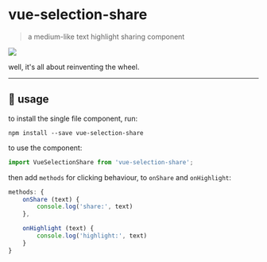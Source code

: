 <!--
 * @Date: 01/06/2021 21.20.26 +0800
 * @Author: KnowsCount
 * @LastEditTime: 01/06/2021 21.43.03 +0800
 * @FilePath: /vue-selection-share/README.md
-->

# vue-selection-share

> a medium-like text highlight sharing component

![](https://knowscount-1304485449.cos.ap-shanghai.myqcloud.com/img/Screenshot%202021-06-01%20at%2021.21.11.png)

well, it's all about reinventing the wheel.

---

## 🤤 usage

to install the single file component, run:

```
npm install --save vue-selection-share
```

to use the component:

<!-- prettier-ignore-start -->
```vue.js
import VueSelectionShare from 'vue-selection-share';
```
<!-- prettier-ignore-end -->

then add `methods` for clicking behaviour, to `onShare` and `onHighlight`:

<!-- prettier-ignore-start -->
```vue.js
methods: {
	onShare (text) {
		console.log('share:', text)
	},

	onHighlight (text) {
		console.log('highlight:', text)
	}
}
```
<!-- prettier-ignore-end -->

